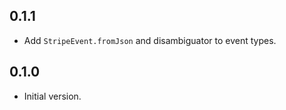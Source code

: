 ## 0.1.1

- Add `StripeEvent.fromJson` and disambiguator to event types.

## 0.1.0

- Initial version.

